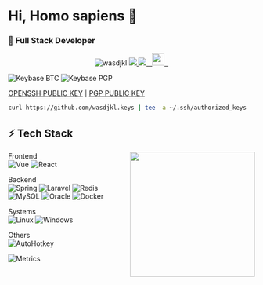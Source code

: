 # Hi, Homo sapiens 👋

<!--
**wasdjkl/wasdjkl** is a ✨ _special_ ✨ repository because its `README.md` (this file) appears on your GitHub profile.

Here are some ideas to get you started:

- 🔭 I’m currently working on ...
- 🌱 I’m currently learning ...
- 👯 I’m looking to collaborate on ...
- 🤔 I’m looking for help with ...
- 💬 Ask me about ...
- 📫 How to reach me: ...
- 😄 Pronouns: ...
- ⚡ Fun fact: ...
-->

<!-- <h1>Hi, Homo sapiens 👋</h1> -->

### 👷 **Full Stack Developer**  

<p align="center">
<img src="https://komarev.com/ghpvc/?username=wasdjkl" alt="wasdjkl"/>

<a target="_blank" href=https://twitter.com/wasdjkl_>
    <img src="https://img.shields.io/badge/-@wasdjkl-1ca0f1?style=flat-square&labelColor=1ca0f1&logo=twitter&logoColor=white&link=https://twitter.com/wasdjkl">
</a>
<a target="_blank" href=mailto:wasd_jkl@outlook.com>
    <img src="https://img.shields.io/badge/-wasd_jkl@outlook.com-1ca0f1?style=flat-square&labelColor=1ca0f1&logo=microsoftoutlook&logoColor=white&link=mailto:wasd_jkl@outlook.com">
  &nbsp;
</a>
<a target="_blank" href=https://www.wasdjkl.com >
  <img height="25" width="25" src="https://avatars.githubusercontent.com/u/13827327" />
  &nbsp;
</a>
</p>

![Keybase BTC](https://img.shields.io/keybase/btc/wasdjkl)
![Keybase PGP](https://img.shields.io/keybase/pgp/wasdjkl)

<a target="_blank" href="https://github.com/wasdjkl.keys">OPENSSH PUBLIC KEY</a>
|
<a target="_blank" href="https://github.com/wasdjkl.gpg">PGP PUBLIC KEY</a>

```bash
curl https://github.com/wasdjkl.keys | tee -a ~/.ssh/authorized_keys
```

## ⚡ Tech Stack
<img align="right" width="255" src="https://github.githubassets.com/images/mona-loading-default.gif">

Frontend  
![Vue](https://img.shields.io/badge/-Vue.js-4FC08D.svg?style=flat&logo=Vue.js&logoColor=white)
![React](https://img.shields.io/badge/-React-61dafb.svg?style=flat&logo=React&logoColor=white)

Backend  
![Spring](https://img.shields.io/badge/-Spring-6DB33F.svg?style=flat&logo=Spring&logoColor=white)
![Laravel](https://img.shields.io/badge/-Laravel-FF2D20.svg?style=flat&logo=Laravel&logoColor=white)
![Redis](https://img.shields.io/badge/-Redis-DC382D?style=flat-square&logo=Redis&logoColor=white)
![MySQL](https://img.shields.io/badge/-MySQL-4479A1?style=flat&logo=MySQL&logoColor=white)
![Oracle](https://img.shields.io/badge/-Oracle-F80000.svg?style=flat&logo=Oracle&logoColor=white)
![Docker](https://img.shields.io/badge/-Docker-2496ED.svg?style=flat&logo=Docker&logoColor=white)

Systems  
![Linux](https://img.shields.io/badge/-Linux-FCC624.svg?style=flat-square&logo=Linux&logoColor=white)
![Windows](https://img.shields.io/badge/-Windows-3178cd.svg?style=flat-square&logo=Windows&logoColor=white)

Others  
![AutoHotkey](https://img.shields.io/badge/-AutoHotkey-334455.svg?style=flat-square&logo=AutoHotkey&logoColor=white)


![Metrics](https://metrics.lecoq.io/wasdjkl?template=classic&achievements=1&achievements.threshold=B&achievements.secrets=true&achievements.display=detailed&achievements.limit=0)
